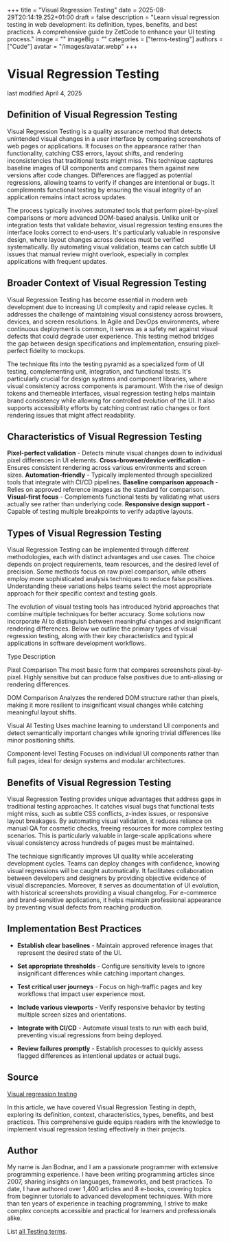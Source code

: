+++
title = "Visual Regression Testing"
date = 2025-08-29T20:14:19.252+01:00
draft = false
description = "Learn visual regression testing in web development: its definition, types, benefits, and best practices. A comprehensive guide by ZetCode to enhance your UI testing process."
image = ""
imageBig = ""
categories = ["terms-testing"]
authors = ["Cude"]
avatar = "/images/avatar.webp"
+++

# Visual Regression Testing

last modified April 4, 2025

## Definition of Visual Regression Testing

Visual Regression Testing is a quality assurance method that detects unintended
visual changes in a user interface by comparing screenshots of web pages or
applications. It focuses on the appearance rather than functionality, catching
CSS errors, layout shifts, and rendering inconsistencies that traditional tests
might miss. This technique captures baseline images of UI components and
compares them against new versions after code changes. Differences are flagged
as potential regressions, allowing teams to verify if changes are intentional or
bugs. It complements functional testing by ensuring the visual integrity of an
application remains intact across updates.

The process typically involves automated tools that perform pixel-by-pixel
comparisons or more advanced DOM-based analysis. Unlike unit or integration
tests that validate behavior, visual regression testing ensures the interface
looks correct to end-users. It's particularly valuable in responsive design,
where layout changes across devices must be verified systematically. By
automating visual validation, teams can catch subtle UI issues that manual
review might overlook, especially in complex applications with frequent updates.

## Broader Context of Visual Regression Testing

Visual Regression Testing has become essential in modern web development due to
increasing UI complexity and rapid release cycles. It addresses the challenge of
maintaining visual consistency across browsers, devices, and screen resolutions.
In Agile and DevOps environments, where continuous deployment is common, it
serves as a safety net against visual defects that could degrade user
experience. This testing method bridges the gap between design specifications
and implementation, ensuring pixel-perfect fidelity to mockups.

The technique fits into the testing pyramid as a specialized form of UI testing,
complementing unit, integration, and functional tests. It's particularly crucial
for design systems and component libraries, where visual consistency across
components is paramount. With the rise of design tokens and themeable
interfaces, visual regression testing helps maintain brand consistency while
allowing for controlled evolution of the UI. It also supports accessibility
efforts by catching contrast ratio changes or font rendering issues that might
affect readability.

## Characteristics of Visual Regression Testing

**Pixel-perfect validation** - Detects minute visual changes
down to individual pixel differences in UI elements.
**Cross-browser/device verification** - Ensures consistent
rendering across various environments and screen sizes.
**Automation-friendly** - Typically implemented through
specialized tools that integrate with CI/CD pipelines.
**Baseline comparison approach** - Relies on approved reference
images as the standard for comparison.
**Visual-first focus** - Complements functional tests by
validating what users actually see rather than underlying code.
**Responsive design support** - Capable of testing multiple
breakpoints to verify adaptive layouts.

## Types of Visual Regression Testing

Visual Regression Testing can be implemented through different methodologies,
each with distinct advantages and use cases. The choice depends on project
requirements, team resources, and the desired level of precision. Some methods
focus on raw pixel comparison, while others employ more sophisticated analysis
techniques to reduce false positives. Understanding these variations helps teams
select the most appropriate approach for their specific context and testing
goals.

The evolution of visual testing tools has introduced hybrid approaches that
combine multiple techniques for better accuracy. Some solutions now incorporate
AI to distinguish between meaningful changes and insignificant rendering
differences. Below we outline the primary types of visual regression testing,
along with their key characteristics and typical applications in software
development workflows.

Type
Description

Pixel Comparison
The most basic form that compares screenshots pixel-by-pixel. Highly
sensitive but can produce false positives due to anti-aliasing or rendering
differences.

DOM Comparison
Analyzes the rendered DOM structure rather than pixels, making it more
resilient to insignificant visual changes while catching meaningful layout
shifts.

Visual AI Testing
Uses machine learning to understand UI components and detect semantically
important changes while ignoring trivial differences like minor positioning
shifts.

Component-level Testing
Focuses on individual UI components rather than full pages, ideal for design
systems and modular architectures.

## Benefits of Visual Regression Testing

Visual Regression Testing provides unique advantages that address gaps in
traditional testing approaches. It catches visual bugs that functional tests
might miss, such as subtle CSS conflicts, z-index issues, or responsive layout
breakages. By automating visual validation, it reduces reliance on manual QA for
cosmetic checks, freeing resources for more complex testing scenarios. This is
particularly valuable in large-scale applications where visual consistency
across hundreds of pages must be maintained.

The technique significantly improves UI quality while accelerating development
cycles. Teams can deploy changes with confidence, knowing visual regressions
will be caught automatically. It facilitates collaboration between developers
and designers by providing objective evidence of visual discrepancies. Moreover,
it serves as documentation of UI evolution, with historical screenshots
providing a visual changelog. For e-commerce and brand-sensitive applications,
it helps maintain professional appearance by preventing visual defects from
reaching production.

## Implementation Best Practices

- **Establish clear baselines** - Maintain approved reference images that represent the desired state of the UI.

- **Set appropriate thresholds** - Configure sensitivity levels to ignore insignificant differences while catching important changes.

- **Test critical user journeys** - Focus on high-traffic pages and key workflows that impact user experience most.

- **Include various viewports** - Verify responsive behavior by testing multiple screen sizes and orientations.

- **Integrate with CI/CD** - Automate visual tests to run with each build, preventing visual regressions from being deployed.

- **Review failures promptly** - Establish processes to quickly assess flagged differences as intentional updates or actual bugs.

## Source

[Visual regression testing](https://en.wikipedia.org/wiki/Visual_regression_testing)

In this article, we have covered Visual Regression Testing in depth, exploring
its definition, context, characteristics, types, benefits, and best practices.
This comprehensive guide equips readers with the knowledge to implement visual
regression testing effectively in their projects.

## Author

My name is Jan Bodnar, and I am a passionate programmer with extensive
programming experience. I have been writing programming articles since 2007,
sharing insights on languages, frameworks, and best practices. To date, I have
authored over 1,400 articles and 8 e-books, covering topics from beginner
tutorials to advanced development techniques. With more than ten years of
experience in teaching programming, I strive to make complex concepts accessible
and practical for learners and professionals alike.

List [all Testing terms](/all/#terms-test).